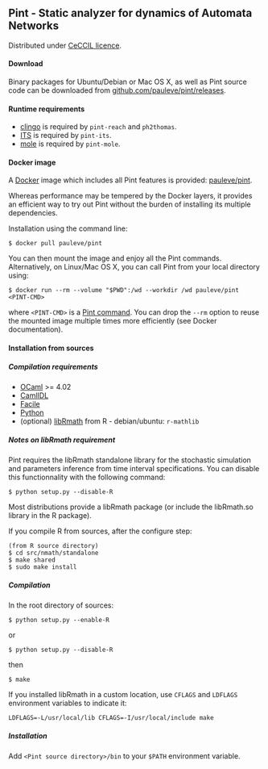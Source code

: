 ## Pint - Static analyzer for dynamics of Automata Networks

Distributed under [CeCCIL licence](http://cecill.info/licences/Licence_CeCILL_V2-en.html).

#### Download

Binary packages for Ubuntu/Debian or Mac OS X, as well as Pint source code can be downloaded
from [github.com/pauleve/pint/releases](https://github.com/pauleve/pint/releases/).


#### Runtime requirements

- [clingo](http://sourceforge.net/projects/potassco/files/clingo/) is required
  by `pint-reach` and `ph2thomas`.
- [ITS](http://ddd.lip6.fr/itstools.php) is required by `pint-its`.
- [mole](http://www.lsv.ens-cachan.fr/~schwoon/tools/mole) is required by
  `pint-mole`.


#### Docker image

A [Docker](http://docker.com/) image which includes all Pint features is
provided: [pauleve/pint](https://hub.docker.com/r/pauleve/pint/).

Whereas performance may be tempered by the Docker layers, it provides an
efficient way to try out Pint without the burden of installing its multiple
dependencies.

Installation using the command line:

    $ docker pull pauleve/pint


You can then mount the image and enjoy all the Pint commands.
Alternatively, on Linux/Mac OS X, you can call Pint from your local directory
using:

	$ docker run --rm --volume "$PWD":/wd --workdir /wd pauleve/pint <PINT-CMD>

where `<PINT-CMD>` is a [Pint command](https://loicpauleve.name/pint/doc/usage.html).
You can drop the `--rm` option to reuse the mounted image multiple times more
efficiently (see Docker documentation).

#### Installation from sources

##### Compilation requirements

- [OCaml](http://caml.inria.fr) >= 4.02
- [CamlIDL](http://caml.inria.fr/pub/old_caml_site/camlidl/)
- [Facile](http://www.recherche.enac.fr/opti/facile/distrib)
- [Python](http://python.org)
- (optional) [libRmath](http://www.r-project.org) from R - debian/ubuntu: `r-mathlib`


##### Notes on libRmath requirement

Pint requires the libRmath standalone library for the stochastic simulation and parameters
inference from time interval specifications.
You can disable this functionnality with the following command:

	$ python setup.py --disable-R

Most distributions provide a libRmath package (or include the libRmath.so library in the R package).

If you compile R from sources, after the configure step:

	(from R source directory)
	$ cd src/nmath/standalone
	$ make shared
	$ sudo make install


##### Compilation

In the root directory of sources:

	$ python setup.py --enable-R

or

	$ python setup.py --disable-R

then

	$ make

If you installed libRmath in a custom location, use `CFLAGS` and `LDFLAGS` environment variables to indicate it:

	LDFLAGS=-L/usr/local/lib CFLAGS=-I/usr/local/include make

##### Installation

Add `<Pint source directory>/bin` to your `$PATH` environment variable.



